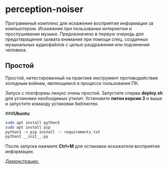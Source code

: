 # perception-noiser
Программный комплекс для искажения восприятия информации за компьютером. Искажения при пользовании интернетом и прослушивании музыки.
Предназначено в первую очередь для предотвращения захвата внимания при помощи спец. созданных музыкальных аудиофайлов с целью раздражения или подчинения человека.

## Простой
Простой, нетестированный на практике инструмент противодействия холодным войнам, являющимся в процессе пользования ПК.

Запуск с платформы линукс очень простой.
Запустите сперва **deploy.sh** для установки необходимых утилит. Установите **питон версии 3** и выше и запустите команду установки библиотек.

###**Ubuntu**
```sh
sudo apt install python3
sudo apt install pip
python3 -m pip install -r requirements.txt
python3 __init__.py 
```


После запуска нажмите **Ctrl+M** для остановки искажателя восприятия информации.

[Демонстрацио.](https://www.youtube.com/watch?v=v-VHqa_JlVg)
